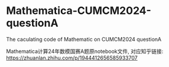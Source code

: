 # Mathematica-CUMCM2024-questionA
The caculating code of Mathematic on CUMCM2024 questionA

Mathematica计算24年数模国赛A题原notebook文件, 对应知乎链接:
https://zhuanlan.zhihu.com/p/1944412656585933707
